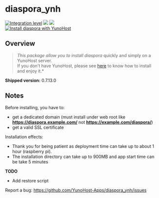 diaspora_ynh
==========

[![Integration level](https://dash.yunohost.org/integration/diaspora.svg)](https://dash.yunohost.org/appci/app/diaspora) ![](https://ci-apps.yunohost.org/ci/badges/diaspora.status.svg) ![](https://ci-apps.yunohost.org/ci/badges/diaspora.maintain.svg)    
[![Install diaspora with YunoHost](https://install-app.yunohost.org/install-with-yunohost.png)](https://install-app.yunohost.org/?app=diaspora)

## Overview

> *This package allow you to install diaspora* quickly and simply on a YunoHost server.  
If you don't have YunoHost, please see [here](https://yunohost.org/#/install) to know how to install and enjoy it.*

**Shipped version:** 0.7.13.0

Notes
--------------

Before installing, you have to:

- get a dedicated domain (must install under web root like **https://diaspora.example.com/** not **https://example.com/diaspora/**)
- get a valid SSL certificate

Installation effects:

- Thank you for being patient as deployment time can take up to about 1 hour (raspberry pi).
- The installation directory can take up to 900MB and app start time can be take 5 minutes


**TODO**
* Add restore script

Report a bug: https://github.com/YunoHost-Apps/diaspora_ynh/issues
